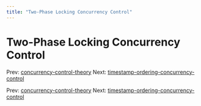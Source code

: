 ```yaml
---
title: "Two-Phase Locking Concurrency Control"
---
```


# Two-Phase Locking Concurrency Control

Prev: [concurrency-control-theory](concurrency-control-theory.md)
Next: [timestamp-ordering-concurrency-control](timestamp-ordering-concurrency-control.md)

Prev: [concurrency-control-theory](concurrency-control-theory.md)
Next: [timestamp-ordering-concurrency-control](timestamp-ordering-concurrency-control.md)
